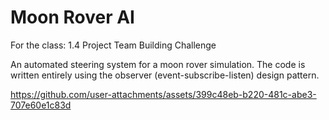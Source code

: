 # Moon Rover AI
For the class: 1.4 Project Team Building Challenge

An automated steering system for a moon rover simulation. The code is written entirely using the observer (event-subscribe-listen) design pattern.

https://github.com/user-attachments/assets/399c48eb-b220-481c-abe3-707e60e1c83d
